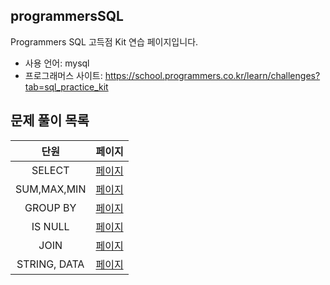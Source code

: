 programmersSQL
---
Programmers SQL 고득점 Kit 연습 페이지입니다.
- 사용 언어: mysql
- 프로그래머스 사이트: https://school.programmers.co.kr/learn/challenges?tab=sql_practice_kit
  
문제 풀이 목록
---
|단원|페이지|
|:---:|:---:|
|SELECT|[페이지](https://github.com/mii2026/programmersSQL/tree/main/SELECT)|
|SUM,MAX,MIN|[페이지](https://github.com/mii2026/programmersSQL/tree/main/SUMMAXMIN)|
|GROUP BY|[페이지](https://github.com/mii2026/programmersSQL/tree/main/GROUPBY)|
|IS NULL |[페이지](https://github.com/mii2026/programmersSQL/tree/main/ISNULL)|
|JOIN|[페이지](https://github.com/mii2026/programmersSQL/tree/main/JOIN)|
|STRING, DATA|[페이지](https://github.com/mii2026/programmersSQL/tree/main/STRINGDATA)|
